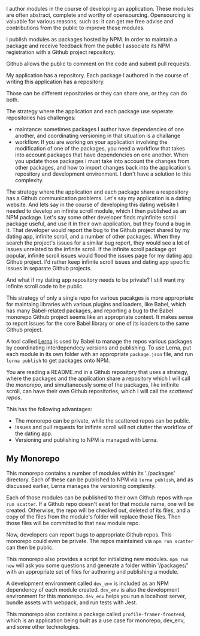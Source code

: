 I author modules in the course of developing an application.  These modules are often abstract, complete and worthy of opensourcing.  Opensourcing is valuable for various reasons, such as: it can get me free advise and contributions from the public to improve these modules.

I publish modules as packages hosted by NPM.  In order to maintain a package and receive feedback from the public I associate its NPM registration with a Github project repository.

Github allows the public to comment on the code and submit pull requests.

My application has a repository.  Each package I authored in the course of writing this application has a repository.

Those can be different repositories or they can share one, or they can do both.

The strategy where the application and each package use seperate repositories has challenges:
- maintance: sometimes packages I author have dependencies of one another, and coordinating versioning in that situation is a challange
- workflow: If you are working on your application involving the modification of one of the packages, you need a workflow that takes into account packages that have dependencies on one another.  When you update those packages I must take into account the changes from other packages, and how to import changes back into the application's repository and development environment.  I don't have a solution to this complexity.

The strategy where the application and each package share a respository has a Github communication problems. Let's say my application is a dating website.  And lets say in the course of developing this dating website I needed to develop an infinite scroll module, which I then published as an NPM package. Let's say some other developer finds myinfinite scroll package useful, and use it in their own application, but they found a bug in it. That developer would report the bug to the Github project shared by my dating app, infinite scroll, and a number of other packages. When they search the project's issues for a similar bug report, they would see a lot of issues unrelated to the infinite scroll.  If the infinite scroll package got popular, infinite scroll issues would flood the issues page for my dating app Github project.  I'd rather keep infinite scroll issues and dating app specific issues in separate Github projects.

And what if my dating app repository needs to be private?  I still want my infinite scroll code to be public.

This strategy of only a single repo for various pacakges is more appropriate for maintaing libraries with various plugins and loaders, like Babel, which has many Babel-related packages, and reporting a bug to the Babel monorepo Github project seems like an appropriate context.  It makes sense to report issues for the core Babel library or one of its loaders to the same Github project.

A tool called [Lerna](https://github.com/lerna/lerna) is used by Babel to manage the repos various packages by coordinating interdependecy versions and publishing.  To use Lerna, put each module in its own folder with an appropriate `package.json` file, and run `lerna publish` to get packages onto NPM.

You are reading a README.md in a Github repository that uses a strategy, where the packages and the application share a repository which I will call the *monorepo*, and simultaneously some of the packages, like inifinite scroll, can have their own Github repositories, which I will call the *scattered repos*.

This has the following advantages:
- The monorepo can be private, while the scattered repos can be public.
- Issues and pull requests for inifinte scroll will not clutter the workflow of the dating app.
- Versioning and publishing to NPM is managed with Lerna.

## My Monorepo

This monorepo contains a number of modules within its './packages' directory.  Each of these can be published to NPM via `lerna publish`, and as discussed earlier, Lerna manages the versioning complexity.

Each of those modules can be published to their own Github repos with `npm run scatter`.  If a Github repo doesn't exist for that module name, one will be created.  Otherwise, the repo will be checked out, deleted of its files, and a copy of the files from the module's folder will replace those files.  Then those files will be committed to that new module repo.

Now, developers can report bugs to appropriate Github repos. This monorepo could even be private.  The repos maintained via `npm run scatter` can then be public.

This monorepo also provides a script for initializing new modules.  `npm run new` will ask you some questions and generate a folder within '/packages/' with an appropriate set of files for authoring and publishing a module.

A development environment called `dev_env` is included as an NPM dependency of each module created.  `dev_env` is also the development environment for this monorepo.  `dev_env` helps you run a localhost server, bundle assets with webpack, and run tests with Jest.

This monorepo also contains a package called `profile-framer-frontend`, which is an application being built as a use case for monorepo, dev_env, and some other technologies.
